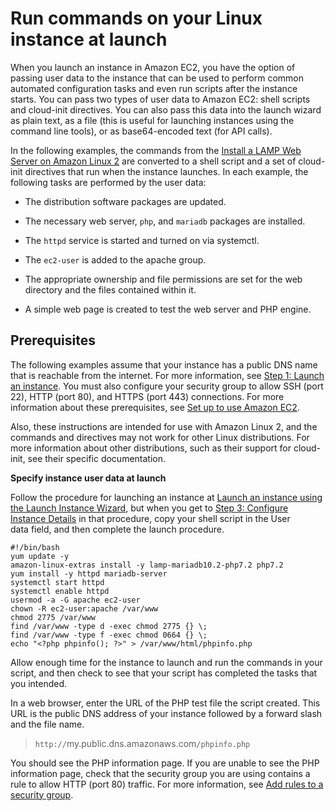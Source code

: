 # Run commands on your Linux instance at launch
When you launch an instance in Amazon EC2, you have the option of passing user data to the instance that can be used to perform common automated configuration tasks and even run scripts after the instance starts. You can pass two types of user data to Amazon EC2: shell scripts and cloud-init directives. You can also pass this data into the launch wizard as plain text, as a file (this is useful for launching instances using the command line tools), or as base64-encoded text (for API calls).


In the following examples, the commands from the [Install a LAMP Web Server on Amazon Linux 2](https://docs.aws.amazon.com/AWSEC2/latest/UserGuide/ec2-lamp-amazon-linux-2.html) are converted to a shell script and a set of cloud-init directives that run when the instance launches. In each example, the following tasks are performed by the user data:

-   The distribution software packages are updated.

-   The necessary web server, `php`, and `mariadb` packages are installed.

-   The `httpd` service is started and turned on via systemctl.

-   The `ec2-user` is added to the apache group.

-   The appropriate ownership and file permissions are set for the web directory and the files contained within it.

-   A simple web page is created to test the web server and PHP engine.

Prerequisites
-------------

The following examples assume that your instance has a public DNS name that is reachable from the internet. For more information, see [Step 1: Launch an instance](https://docs.aws.amazon.com/AWSEC2/latest/UserGuide/EC2_GetStarted.html#ec2-launch-instance). You must also configure your security group to allow SSH (port 22), HTTP (port 80), and HTTPS (port 443) connections. For more information about these prerequisites, see [Set up to use Amazon EC2](https://docs.aws.amazon.com/AWSEC2/latest/UserGuide/get-set-up-for-amazon-ec2.html).

Also, these instructions are intended for use with Amazon Linux 2, and the commands and directives may not work for other Linux distributions. For more information about other distributions, such as their support for cloud-init, see their specific documentation.

**Specify instance user data at launch**

Follow the procedure for launching an instance at [Launch an instance using the Launch Instance Wizard](https://docs.aws.amazon.com/AWSEC2/latest/UserGuide/launching-instance.html), but when you get to [Step 3: Configure Instance Details](https://docs.aws.amazon.com/AWSEC2/latest/UserGuide/launching-instance.html#configure_instance_details_step) in that procedure, copy your shell script in the User data field, and then complete the launch procedure.

    #!/bin/bash
    yum update -y
    amazon-linux-extras install -y lamp-mariadb10.2-php7.2 php7.2
    yum install -y httpd mariadb-server
    systemctl start httpd
    systemctl enable httpd
    usermod -a -G apache ec2-user
    chown -R ec2-user:apache /var/www
    chmod 2775 /var/www
    find /var/www -type d -exec chmod 2775 {} \;
    find /var/www -type f -exec chmod 0664 {} \;
    echo "<?php phpinfo(); ?>" > /var/www/html/phpinfo.php

Allow enough time for the instance to launch and run the commands in your script, and then check to see that your script has completed the tasks that you intended.

In a web browser, enter the URL of the PHP test file the script created. This URL is the public DNS address of your instance followed by a forward slash and the file name.

>`http://`my.public.dns.amazonaws.com`/phpinfo.php`

You should see the PHP information page. If you are unable to see the PHP information page, check that the security group you are using contains a rule to allow HTTP (port 80) traffic. For more information, see [Add rules to a security group](https://docs.aws.amazon.com/AWSEC2/latest/UserGuide/working-with-security-groups.html#adding-security-group-rule).